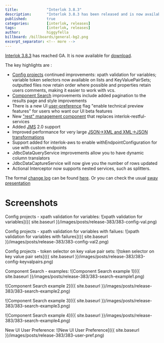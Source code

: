 ```yaml
---
title:             "Interlok 3.8.3"
description:       "Interlok 3.8.3 has been released and is now available for download."
published:         true
categories:        [interlok, releases]
tags:              [interlok, releases]
author:            higgyfella
billboard: /billboards/general-bg2.png
excerpt_separator: <!-- more -->
---
```


[Interlok 3.8.3](https://development.adaptris.net/installers/Interlok/3.8.3/) has reached GA. It is now available for [download](https://development.adaptris.net/installers/Interlok/3.8.3/).

<!-- more -->

The key highlights are :

* [Config projects](http://interlok.adaptris.net/interlok-docs/ui-config-project.html) continued improvements: xpath validation for variables; variable token selectors now available on lists and KeyValuePairSets; outputted files now retain order where possible and properties retain users comments, making it easier to work with vcs.
* [Component Search](http://interlok.adaptris.net/interlok-docs/ui-interlok-component-search.html) improvements include added pagination to the results page and style improvements
* There is a new UI [user-preference](http://interlok.adaptris.net/interlok-docs/ui-user-preferences.html) flag "enable technical preview features" for users who want our UI beta features
* New ["rest" management component](http://interlok.adaptris.net/interlok-docs/adapter-hosting-rest.html) that replaces interlok-restful-services
* Added [JMS](http://interlok.adaptris.net/interlok-docs/cookbook-jms.html) 2.0 support
* Improved performance for very large [JSON->XML and XML->JSON transformations](http://interlok.adaptris.net/interlok-docs/cookbook-json-transform.html)
* Support added for interlok-aws to enable withEndpointConfiguration for use with custom endpoints
* JdbcDataQueryService improvements allow you to have dynamic column translators
* JdbcDataCaptureService will now give you the number of rows updated
* Actional Interceptor now supports nested services, such as splitters.

The formal [change log](https://development.adaptris.net/docs/Interlok/changelog.html) can be found [here](https://development.adaptris.net/docs/Interlok/changelog.html). 
Or you can check the usual [sway presentation](https://sway.office.com/Ean39QSCTT74mdjl)


# Screenshots

Config projects - xpath validation for variables:
![xpath validation for variables]({{ site.baseurl }}/images/posts/release-383/383-config-val.png)

Config projects - xpath validation for variables with failues:
![xpath validation for variables with failures]({{ site.baseurl }}/images/posts/release-383/383-config-val2.png)

Config projects - token selector on key value pair sets:
![token selector on key value pair sets]({{ site.baseurl }}/images/posts/release-383/383-config-keyvalpairs.png)

Component Search - examples:
![Component Search example 1]({{ site.baseurl }}/images/posts/release-383/383-search-example1.png)

![Component Search example 2]({{ site.baseurl }}/images/posts/release-383/383-search-example2.png)

![Component Search example 3]({{ site.baseurl }}/images/posts/release-383/383-search-example3.png)

![Component Search example 4]({{ site.baseurl }}/images/posts/release-383/383-search-example4.png)


New UI User Preference:
![New UI User Preference]({{ site.baseurl }}/images/posts/release-383/383-user-pref.png)
